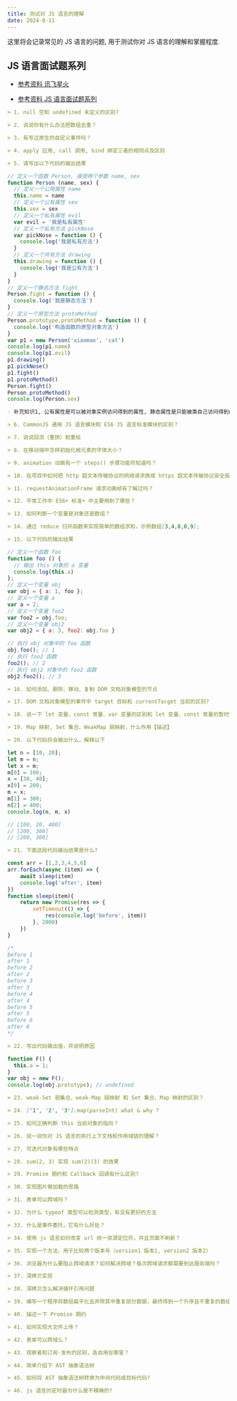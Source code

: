 ```yaml
---
title: 测试对 JS 语言的理解
date: 2024-8-11
---
```

这里将会记录常见的 JS 语言的问题, 用于测试你对 JS 语言的理解和掌握程度.  

## JS 语言面试题系列
- [参考资料 讯飞星火](https://xinghuo.xfyun.cn/desk)

- [参考资料 JS 语言面试题系列](https://cchroot.github.io/interview/pages/interview%20questions/js%E5%9F%BA%E7%A1%80%E9%9D%A2%E8%AF%95%E9%A2%98.html)

``` md
> 1. null 空和 undefined 未定义的区别?
```

``` md
> 2. 说说你有什么办法把数组去重？
```

``` md
> 3. 有写过原生的自定义事件吗？
```

``` md
> 4. apply 应用, call 调用, bind 绑定三者的相同点及区别
```

``` md
> 5. 请写出以下代码的输出结果
```
``` js
// 定义一个函数 Person, 接受两个参数 name, sex
function Person (name, sex) {
  // 定义一个公用属性 name
  this.name = name
  // 定义一个公有属性 sex
  this.sex = sex
  // 定义一个私有属性 evil
  var evil = '我是私有属性'
  // 定义一个私有方法 pickNose
  var pickNose = function () {
    console.log('我是私有方法')
  }
  // 定义一个共有方法 drawing
  this.drawing = function () {
    console.log('我是公有方法')  
  }
}
// 定义一个静态方法 fight
Person.fight = function () {
  console.log('我是静态方法')
}
// 定义一个原型方法 protoMethod
Person.prototype.protoMethod = function () {
  console.log('构造函数的原型对象方法')
}
var p1 = new Person('xiaomao', 'cat')
console.log(p1.name)
console.log(p1.evil)
p1.drawing()
p1.pickNose()
p1.fight()
p1.protoMethod()
Person.fight()
Person.protoMethod()
console.log(Person.sex)
```
``` md
- 补充知识1, 公有属性是可以被对象实例访问得到的属性, 静态属性是只能被类自己访问得到的属性, 而私有属性是只能被类内部访问得到的属性.
```

``` md
> 6. CommonJS 通用 JS 语言模块和 ES6 JS 语言标准模块的区别？
```

``` md
> 7. 说说回流（重排）和重绘
```

``` md
> 8. 在移动端中怎样初始化根元素的字体大小？
```

``` md
> 9. animation 动画有一个 steps() 步骤功能符知道吗？
```

``` md
> 10. 在项目中如何把 http 超文本传输协议的网络请求换成 https 超文本传输协议安全版的网络请求?
```

``` md
> 11. requestAnimationFrame 请求动画帧有了解过吗？
```

``` md
> 12. 平常工作中 ES6+ 标准+ 中主要用到了哪些？
```

``` md
> 13. 如何判断一个变量是对象还是数组？
```

``` md
> 14. 通过 reduce 归并函数来实现简单的数组求和，示例数组[3,4,8,0,9];
```

``` md
> 15. 以下代码的输出结果
```
``` js
// 定义一个函数 foo
function foo () {
  // 输出 this 对象的 a 变量 
  console.log(this.a)
};
// 定义一个变量 obj
var obj = { a: 1, foo };
// 定义一个变量 a
var a = 2;
// 定义一个变量 foo2
var foo2 = obj.foo;
// 定义一个变量 obj2
var obj2 = { a: 3, foo2: obj.foo }

// 执行 obj 对象中的 foo 函数
obj.foo(); // 1
// 执行 foo2 函数
foo2(); // 2
// 执行 obj2 对象中的 foo2 函数
obj2.foo2(); // 3
```

``` md
> 16. 如何添加、删除、移动、复制 DOM 文档对象模型的节点
```

``` md
> 17. DOM 文档对象模型的事件中 target 目标和 currentTarget 当前的区别?
```

``` md
> 18. 说一下 let 变量、const 常量、var 变量的区别和 let 变量、const 常量的暂时性死区
```

``` md
> 19. Map 映射, Set 集合、WeakMap 弱映射，什么作用【描述】
```

``` md
> 20. 以下代码将会输出什么，解释以下
```
``` js
let n = [10, 20];
let m = n;
let x = m;
m[0] = 100;
x = [30, 40];
x[0] = 200;
m = x;
m[1] = 300;
n[2] = 400;
console.log(n, m, x) 

// [100, 20, 400]
// [200, 300]
// [200, 300]
```

``` md
> 21. 下面这段代码输出结果是什么?
```
``` js
const arr = [1,2,3,4,5,6]
arr.forEach(async (item) => {
    await sleep(item)
    console.log('after', item)
})
function sleep(item){
    return new Promise(res => {
        setTimeout(() => {
            res(console.log('before', item))
        }, 2000)
    })
}

/*
before 1
after 1
before 2
after 2
before 3
after 3
before 4
after 4
before 5
after 5
before 6
after 6
*/
```

``` md
> 22. 写出代码输出值，并说明原因
```
``` js
function F() {
  this.a = 1;
}
var obj = new F();
console.log(obj.prototype); // undefined
```

``` md
> 23. weak-Set 弱集合、weak-Map 弱映射 和 Set 集合、Map 映射的区别？
```

``` md
> 24. ['1', '2', '3'].map(parseInt) what & why ?
```

``` md
> 25. 如何正确判断 this 当前对象的指向？
```

``` md
> 26. 说一说你对 JS 语言的执行上下文栈和作用域链的理解？
```

``` md
> 27. 可迭代对象有哪些特点
```

``` md
> 28. sum(2, 3) 实现 sum(2)(3) 的效果
```

``` md
> 29. Promise 期约和 Callback 回调有什么区别?
```

``` md
> 30. 实现图片懒加载的思路
```

``` md
> 31. 表单可以跨域吗？
```

``` md
> 32. 为什么 typeof 类型可以检测类型，有没有更好的方法
```

``` md
> 33. 什么是事件委托，它有什么好处？
```

``` md
> 34. 使用 js 语言如何改变 url 统一资源定位符，并且页面不刷新？
```

``` md
> 35. 实现一个方法，用于比较两个版本号（version1 版本1, version2 版本2）
```

``` md
> 36. 浏览器为什么要阻止跨域请求？如何解决跨域？每次跨域请求都需要到达服务端吗？
```

``` md
> 37. 深拷贝实现
```

``` md
> 38. 深拷贝怎么解决循环引用问题
```

``` md
> 39. 编写一个程序将数组扁平化去并除其中重复部分数据，最终得到一个升序且不重复的数组
```

``` md
> 40. 描述一下 Promise 期约
```

``` md
> 41. 如何实现大文件上传？
```

``` md
> 42. 表单可以跨域么？
```

``` md
> 43. 观察者和订阅-发布的区别，各⾃⽤在哪⾥？
```

``` md
> 44. 简单介绍下 AST 抽象语法树
```

``` md
> 45. 如何将 AST 抽象语法树转换为中间代码或目标代码?
```

``` md
> 46. js 语言的定时器为什么是不精确的?
```
